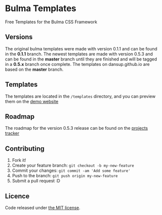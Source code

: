 # Bulma Templates
Free Templates for the Bulma CSS Framework

## Versions
  The original bulma templates were made with version 0.1.1 and can be found in the **0.1.1** branch. The newest templates are made with version 0.5.3 and can be found in the **master** branch until they are finished and will be tagged in a **0.5.x** branch once complete. The templates on dansup.github.io are based on the **master** branch.
  
  
## Templates

The templates are located in the ```/templates``` directory, and you can preview them on the [demo website](http://dansup.github.io/bulma-templates)

## Roadmap

The roadmap for the version 0.5.3 release can be found on the [projects tracker](https://github.com/dansup/bulma-templates/projects/1)


## Contributing

1. Fork it!
2. Create your feature branch: `git checkout -b my-new-feature`
3. Commit your changes: `git commit -am 'Add some feature'`
4. Push to the branch: `git push origin my-new-feature`
5. Submit a pull request :D

## Licence

Code released under [the MIT license](https://github.com/dansup/bulma-templates/blob/master/LICENSE).
